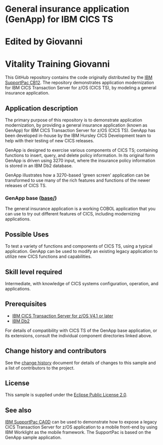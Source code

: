 # General insurance application (GenApp) for IBM CICS TS
# Edited by Giovanni 
# Vitality Training Giovanni

This GitHub repository contains the code originally distributed by the
[IBM SupportPac CB12](https://www.ibm.com/support/pages/cb12-general-insurance-application-genapp-ibm-cics-ts).
The repository demonstrates application modernization for IBM CICS Transaction Server for
z/OS (CICS TS), by modeling a general insurance application.

## Application description

The primary purpose of this repository is to demonstrate application modernization, by providing a general insurance
application (known as GenApp) for IBM CICS Transaction Server for z/OS (CICS TS). GenApp has been developed in-house by
the IBM Hursley CICS Development team to help with their testing of new CICS releases.

GenApp is designed to exercise various components of CICS TS; containing functions to insert, query, and delete policy
information. In its original form GenApp is driven using 3270 input, where the insurance policy information is stored
in an IBM Db2 database.

GenApp illustrates how a 3270-based 'green screen' application can be transformed to use many of the rich features and
functions of the newer releases of CICS TS.

### GenApp base ([base/](base/README.md))

The general insurance application is a working COBOL application that you can use to try out different features of CICS,
including modernizing applications.

## Possible Uses

To test a variety of functions and components of CICS TS, using a typical application. GenApp can be used to modify an
existing legacy application to utilize new CICS functions and capabilities.

## Skill level required

Intermediate, with knowledge of CICS systems configuration, operation, and applications.

## Prerequisites

* [IBM CICS Transaction Server for z/OS V4.1 or later](https://www.ibm.com/products/cics-transaction-server)
* [IBM Db2](https://www.ibm.com/analytics/db2)

For details of compatibility with CICS TS of the GenApp base application, or its extensions, consult the individual
component directories linked above.

## Change history and contributors

See the [change history](Changes.md) document for details of changes to this sample and a list of contributors to
the project.

## License

This sample is supplied under the [Eclipse Public License 2.0](LICENSE).

## See also

[IBM SupportPac CA0D](https://www.ibm.com/support/pages/ca0d-ibm-genapp-mobile-application-sample-cics-ts) can be used
to demonstrate how to expose a legacy CICS Transaction Server for z/OS application to a mobile front-end by using IBM
Worklight as the mobile framework. The SupportPac is based on the GenApp sample application.
